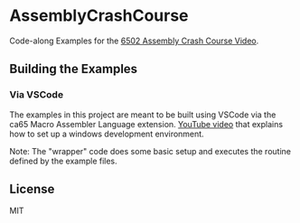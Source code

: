 # AssemblyCrashCourse
Code-along Examples for the
[6502 Assembly Crash Course Video](https://www.youtube.com/watch?v=yEiNs7pKNh8).

## Building the Examples

### Via VSCode
The examples in this project are meant to be built using VSCode via the ca65
Macro Assembler Language extension.
[YouTube video](https://www.youtube.com/watch?v=RtY5FV5TrIU&t=0s) that explains
how to set up a windows development environment.

Note: The "wrapper" code does some basic setup and executes the routine defined
by the example files.

## License
MIT

